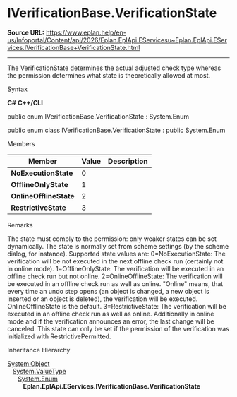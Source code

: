 # IVerificationBase.VerificationState

**Source URL:** https://www.eplan.help/en-us/Infoportal/Content/api/2026/Eplan.EplApi.EServicesu~Eplan.EplApi.EServices.IVerificationBase+VerificationState.html

---

The VerificationState determines the actual adjusted check type whereas the permission determines what state is theoretically allowed at most.

Syntax

**C#**
**C++/CLI**


public enum IVerificationBase.VerificationState : System.Enum

public enum class IVerificationBase.VerificationState : public System.Enum


Members

| Member | Value | Description |
| --- | --- | --- |
| **NoExecutionState** | 0 |  |
| **OfflineOnlyState** | 1 |  |
| **OnlineOfflineState** | 2 |  |
| **RestrictiveState** | 3 |  |

Remarks

The state must comply to the permission: only weaker states can be set dynamically. The state is normally set from scheme settings (by the scheme dialog, for instance). Supported state values are: 0=NoExecutionState: The verification will be not executed in the next offline check run (certainly not in online mode). 1=OfflineOnlyState: The verification will be executed in an offline check run but not online. 2=OnlineOfflineState: The verification will be executed in an offline check run as well as online. "Online" means, that every time an undo step opens (an object is changed, a new object is inserted or an object is deleted), the verification will be executed. OnlineOfflineState is the default. 3=RestrictiveState: The verification will be executed in an offline check run as well as online. Additionally in online mode and if the verification announces an error, the last change will be canceled. This state can only be set if the permission of the verification was initialized with RestrictivePermitted.

Inheritance Hierarchy

[System.Object](#)  
   [System.ValueType](#)  
      [System.Enum](#)  
         **Eplan.EplApi.EServices.IVerificationBase.VerificationState**
